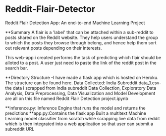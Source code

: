 # Reddit-Flair-Detector
Reddit Flair Detection App: An end-to-end Machine Learning Project

**Summary
A flair is a 'label' that can be attached within a sub-reddit to posts shared on the Reddit website. They help users understand the group to which the posts they browse through belong, and hence help them sort out relevant posts depending on their interests.

This web-app i created performs the task of predicting which flair should be alloted to a post. A user just need to paste the link of the reddit post in the search bar. 

**Directory Structure
-I have made a flask app which is hosted on Heroku. The structure can be found here.
Data Collected: India Subreddit data_1.csv-the data i scrapped from India subreddit
Data Collection, Exploratory Data Analysis, Data Preprocessing, Data Visualization and Model Development are all on this file named Reddit Flair Detection project.ipynb

**inference.py: Inference Engine that runs the model and returns the predictions
**app.py:Contains the flask app
Built a multitext Machine Learning model classifier from scratch while scrapping live data from reddit which is then integrated into a web application so that user can submit a subreddit URL
